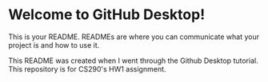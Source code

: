 # Welcome to GitHub Desktop!

This is your README. READMEs are where you can communicate what your project is and how to use it.

This README was created when I went through the Github Desktop tutorial. This repository is for CS290's HW1 assignment.
